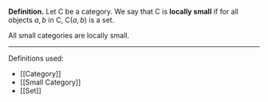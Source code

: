 **Definition.** Let $\mathsf{C}$ be a category. We say that $\mathsf{C}$ is **locally small** if for all objects $a,b$ in $\mathsf{C}$, $\mathsf{C}(a,b)$ is a set.

All small categories are locally small.
***
Definitions used:
- [[Category]]
- [[Small Category]]
- [[Set]]